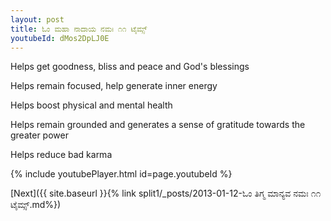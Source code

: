 ```yaml
---
layout: post
title: ಓಂ ಮಹಾ ನಾದಾಯ ನಮಃ ೧೧ ಟೈಮ್ಸ್
youtubeId: dMos2DpLJ0E
---
```

 
 
Helps get goodness, bliss and peace and God's blessings
 
Helps remain focused, help generate inner energy 
 
Helps boost physical and mental health 
 
Helps remain grounded and generates a sense of gratitude towards the greater power 
 
Helps reduce bad karma
 
 
 
 


{% include youtubePlayer.html id=page.youtubeId %}
 
[Next]({{ site.baseurl }}{% link  split1/_posts/2013-01-12-ಓಂ ತಿಗ್ಮ ಮಾನ್ಯವ ನಮಃ ೧೧ ಟೈಮ್ಸ್.md%})
 

